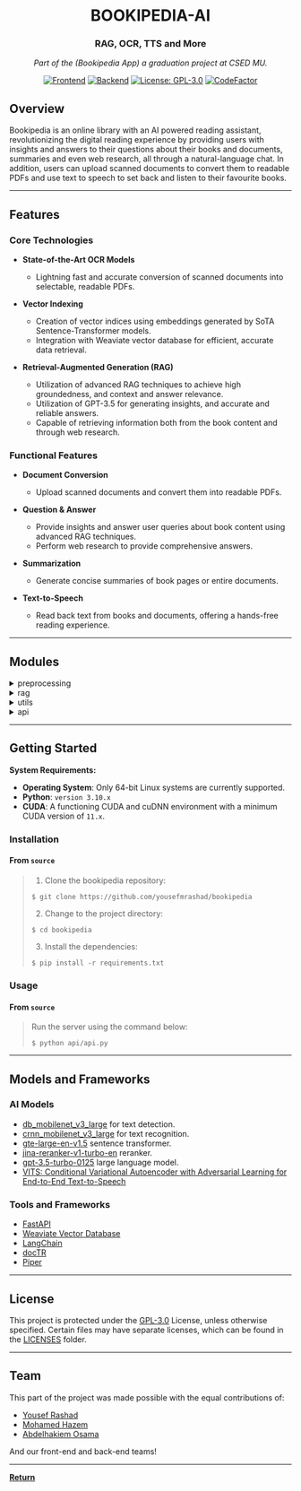 <div align = "center">

<h1>BOOKIPEDIA-AI</h1>
<h3>RAG, OCR, TTS and More</h3>

<em>Part of the (Bookipedia App) a graduation project at CSED MU.</em>

[![Frontend](https://img.shields.io/badge/frontend-02569B?logo=flutter&logoColor=white)](https://github.com/nadahossamismail/Bookipedia) [![Backend](https://img.shields.io/badge/backend-339933?logo=nodedotjs&logoColor=white)](https://github.com/mhmadalaa/bookipedia) [![License: GPL-3.0](https://img.shields.io/badge/license-GPLv3.0-orange.svg)](https://www.gnu.org/licenses/gpl-3.0) [![CodeFactor](https://www.codefactor.io/repository/github/yousefmrashad/bookipedia/badge/main)](https://www.codefactor.io/repository/github/yousefmrashad/bookipedia/overview/main) 



</div>


##  Overview

Bookipedia is an online library with an AI powered reading assistant, revolutionizing the digital reading experience by providing users with insights and answers to their questions about their books and documents, summaries and even web research, all through a natural-language chat. In addition, users can upload scanned documents to convert them to readable PDFs and use text to speech to set back and listen to their favourite books. 

---

##  Features

### Core Technologies
- **State-of-the-Art OCR Models**
  - Lightning fast and accurate conversion of scanned documents into selectable, readable PDFs.

- **Vector Indexing**
  - Creation of vector indices using embeddings generated by SoTA Sentence-Transformer models.
  - Integration with Weaviate vector database for efficient, accurate data retrieval.

- **Retrieval-Augmented Generation (RAG)**
  - Utilization of advanced RAG techniques to achieve high groundedness, and context and answer relevance.
  - Utilization of GPT-3.5 for generating insights, and accurate and reliable answers.
  - Capable of retrieving information both from the book content and through web research.

### Functional Features
- **Document Conversion**
  - Upload scanned documents and convert them into readable PDFs.

- **Question & Answer**
  - Provide insights and answer user queries about book content using advanced RAG techniques.
  - Perform web research to provide comprehensive answers.

- **Summarization**
  - Generate concise summaries of book pages or entire documents.

- **Text-to-Speech**
  - Read back text from books and documents, offering a hands-free reading experience.

---

##  Modules

<details closed><summary>preprocessing</summary>

| File                                           | Summary                                                                                                                                                                                                                                                                                                                             |
| ---                                            | ---                                                                                                                                                                                                                                                                                                                                 |
| [embedding.py](preprocessing/embedding.py)     | AnglEEmbedding and HFEmbedding. AnglEEmbedding utilizes the AnglE model for embedding, while HFEmbedding employs the SentenceTransformer model. Both models support embedding documents and queries, enabling efficient text representation for downstream tasks.                                                                   |
| [ocr.py](preprocessing/ocr.py)                 | OCR performs optical character recognition on a PDF document, extracting text and converting it into an editable format. It employs image filtering, skew correction, and OCR techniques to enhance accuracy. The resulting text is exported as an XML file and converted into a PDF with HOCR annotations for easy text retrieval. |
| [document.py](preprocessing/document.py)       | Document processing orchestrates the transformation of raw documents into structured data. It leverages OCR for text-based documents, splits them into chunks, generates embeddings, and stores them in a database for efficient retrieval.                                                                                                                                                                                                       |

</details>

<details closed><summary>rag</summary>

| File                                               | Summary                                                                                                                                                                                                                                                                                                                                                                                              |
| ---                                                | ---                                                                                                                                                                                                                                                                                                                                                                                                  |
| [web_researcher.py](rag/web_researcher.py)         | WebResearchRetriever facilitates web research by utilizing DuckDuckGos Search API to retrieve relevant documents. It employs an LLM to generate search queries, searches for URLs, and indexes new URLs into a vector store. The retriever then searches for relevant document splits within the vector store, ensuring unique and pertinent results.                                                |
| [rag_pipeline.py](rag/rag_pipeline.py)             | RAGPipeline orchestrates the retrieval and summarization of information from a Weaviate vector database and the web. It generates retrieval queries, combines context from multiple sources, and produces answers to user questions using a large language model. The pipeline also updates the chat summary based on user interactions, enabling continuous learning and improved response quality. |
| [weaviate_retriever.py](rag/weaviate_retriever.py) | Weaviate Retriever facilitates similarity searches by leveraging a vector store to retrieve relevant documents based on a given query. It offers advanced features like auto-merging and re-ranking to enhance search accuracy.                                                                                                                                                                      |
| [web_weaviate.py](rag/web_weaviate.py)             | Integrates with Weaviate vector store, enabling text embedding and similarity search.                                                                                                                                                                                                                                                                                                                |                                                                                                                                                                                                                                                              |

</details>

<details closed><summary>utils</summary>

| File                                   | Summary                                                                                                                                                                                                                                                                                    |
| ---                                    | ---                                                                                                                                                                                                                                                                                        |
| [font.py](utils/font.py)               | Font manipulation empowers the code to encode text, estimate its width, and register fonts within a PDF document. It provides a glyphless font for placeholder text and a Courier font for standard text rendering.                                                                        |
| [hocr.py](utils/hocr.py)               | This code transforms documents from the hOCR format into PDF files, preserving the original texts position and orientation. It also provides debugging options to visualize the bounding boxes and baselines of text elements, aiding in the verification of the transformations accuracy. |
| [init.py](utils/init.py)               | Centralizes imports for utility modules, facilitating code organization and reusability within the Bookipedia repository.                                                                                                                                                                  |
| [config.py](utils/config.py)           | Configures essential settings and constants for the Bookipedia repository. It establishes root paths, imports necessary modules, defines constants, and sets up models and URLs for various functionalities, including OCR, TTS, document loading, embeddings, and LLM.                    |
| [db_config.py](utils/db_config.py)     | Configures and manages the Weaviate database connection, ensuring its existence and proper schema.                                                                                                                                                                                         |
| [functions.py](utils/functions.py)     | Provides utility functions for OCR, document loading, retrieving filters, and text processing. These functions support the core functionality of the parent repository, which focuses on document processing and retrieval.                                                                |                                                                                                         |

</details>


<details closed><summary>api</summary>

| File                                   | Summary                                                                                                                                                                                                                                                                                                                                                |
| ---                                    | ---                                                                                                                                                                                                                                                                                                                                                    |
| [api.py](api/api.py)                   | This API serves as the core inference engine for the Bookipedia application, providing a range of AI-powered features. It enables document processing, chat response generation, text-to-speech synthesis, and page summarization. The API seamlessly integrates with the applications architecture, allowing for efficient and scalable AI inference.                                                                                                                            |
| [schemas.py](api/schemas.py)           | This file establishes the structure of request bodies for the API, ensuring consistent and well-formed data input. It defines schemas for chat parameters and text-to-speech requests, facilitating seamless communication between the API and its clients.                                                                                            |                                                                                                                                                                                                                                            |

</details>


---

##  Getting Started

**System Requirements:**

* **Operating System**: Only 64-bit Linux systems are currently supported.
* **Python**: `version 3.10.x`
* **CUDA**: A functioning CUDA and cuDNN environment with a minimum CUDA version of `11.x`.

###  Installation

<h4>From <code>source</code></h4>

> 1. Clone the bookipedia repository:
>
> ```console
> $ git clone https://github.com/yousefmrashad/bookipedia
> ```
>
> 2. Change to the project directory:
> ```console
> $ cd bookipedia
> ```
>
> 3. Install the dependencies:
> ```console
> $ pip install -r requirements.txt
> ```

###  Usage

<h4>From <code>source</code></h4>

> Run the server using the command below:
> ```console
> $ python api/api.py
> ```
> 
---

## Models and Frameworks
### AI Models
- [db_mobilenet_v3_large](https://mindee.github.io/doctr/using_doctr/using_models.html#:~:text=PyTorch-,db_mobilenet_v3_large,-(1024%2C%201024%2C%203)) for text detection.
- [crnn_mobilenet_v3_large](https://mindee.github.io/doctr/using_doctr/using_models.html#:~:text=PyTorch-,crnn_mobilenet_v3_large,-(32%2C%20128%2C%203)) for text recognition.
- [gte-large-en-v1.5](https://huggingface.co/Alibaba-NLP/gte-large-en-v1.5) sentence transformer.
- [jina-reranker-v1-turbo-en](https://huggingface.co/jinaai/jina-reranker-v1-turbo-en) reranker.
- [gpt-3.5-turbo-0125](https://platform.openai.com/docs/models/gpt-4-turbo-and-gpt-4#:~:text=TRAINING%20DATA-,gpt%2D3.5%2Dturbo%2D0125,-New%20Updated%20GPT) large language model.
- [VITS: Conditional Variational Autoencoder with Adversarial Learning for End-to-End Text-to-Speech](https://github.com/jaywalnut310/vits)

### Tools and Frameworks
- [FastAPI](https://fastapi.tiangolo.com/)
- [Weaviate Vector Database](https://weaviate.io/)
- [LangChain](https://www.langchain.com/)
- [docTR](https://github.com/mindee/doctr)
- [Piper](https://github.com/rhasspy/piper)

---

##  License
This project is protected under the [GPL-3.0](https://www.gnu.org/licenses/gpl-3.0) License, unless otherwise specified. Certain files may have separate licenses, which can be found in the [LICENSES](https://github.com/yousefmrashad/bookipedia/blob/main/LICENSES) folder.


---

##  Team
This part of the project was made possible with the equal contributions of:

- [Yousef Rashad](https://github.com/yousefmrashad)
- [Mohamed Hazem](https://github.com/mohamed-hazem)
- [Abdelhakiem Osama](https://github.com/Abdelhakiem) 

And our front-end and back-end teams!

---

[**Return**](#overview)
